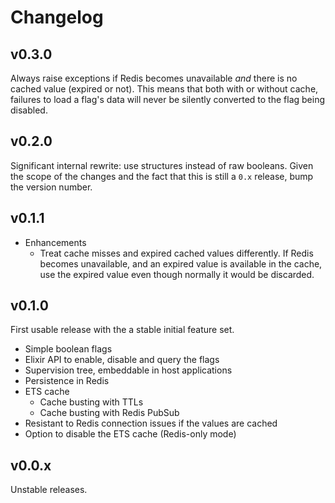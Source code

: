 # Changelog

## v0.3.0

Always raise exceptions if Redis becomes unavailable _and_ there is no cached value (expired or not). This means that both with or without cache, failures to load a flag's data will never be silently converted to the flag being disabled.

## v0.2.0

Significant internal rewrite: use structures instead of raw booleans. Given the scope of the changes and the fact that this is still a `0.x` release, bump the version number.

## v0.1.1

* Enhancements
    * Treat cache misses and expired cached values differently. If Redis becomes unavailable, and an expired value is available in the cache, use the expired value even though normally it would be discarded.


## v0.1.0

First usable release with the a stable initial feature set.

* Simple boolean flags
* Elixir API to enable, disable and query the flags
* Supervision tree, embeddable in host applications
* Persistence in Redis
* ETS cache
    * Cache busting with TTLs
    * Cache busting with Redis PubSub
* Resistant to Redis connection issues if the values are cached
* Option to disable the ETS cache (Redis-only mode)


## v0.0.x

Unstable releases.


